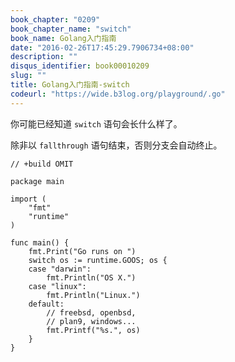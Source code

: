 ```yaml
---
book_chapter: "0209"
book_chapter_name: "switch"
book_name: Golang入门指南
date: "2016-02-26T17:45:29.7906734+08:00"
description: ""
disqus_identifier: book00010209
slug: ""
title: Golang入门指南-switch
codeurl: "https://wide.b3log.org/playground/.go"
---
```





你可能已经知道 `switch` 语句会长什么样了。

除非以 `fallthrough` 语句结束，否则分支会自动终止。

```
// +build OMIT

package main

import (
	"fmt"
	"runtime"
)

func main() {
	fmt.Print("Go runs on ")
	switch os := runtime.GOOS; os {
	case "darwin":
		fmt.Println("OS X.")
	case "linux":
		fmt.Println("Linux.")
	default:
		// freebsd, openbsd,
		// plan9, windows...
		fmt.Printf("%s.", os)
	}
}

```

